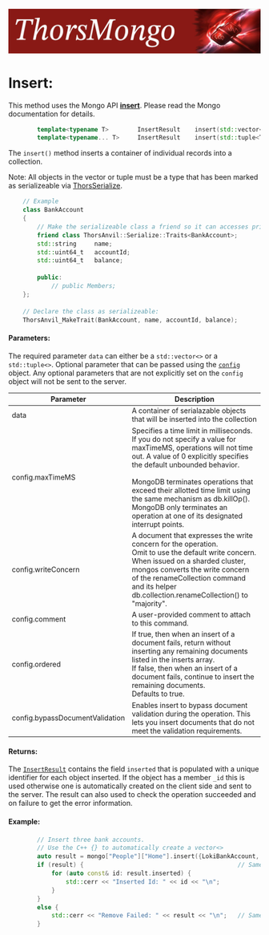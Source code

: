 ![ThorsMongo](../img/thorsmongo.jpg)

# Insert:

This method uses the Mongo API [**insert**](https://www.mongodb.com/docs/manual/reference/command/insert/). Please read the Mongo documentation for details.

```C++
        template<typename T>        InsertResult    insert(std::vector<T> const& data, InsertConfig const& config = InsertConfig{});
        template<typename... T>     InsertResult    insert(std::tuple<T...> const& data, InsertConfig const& config = InsertConfig{});
```

The `insert()` method inserts a container of individual records into a collection.

Note: All objects in the vector or tuple must be a type that has been marked as serializeable via [ThorsSerialize](https://github.com/Loki-Astari/ThorsSerializer).

```C++
    // Example
    class BankAccount
    {
        // Make the serializeable class a friend so it can accesses private members.
        friend class ThorsAnvil::Serialize::Traits<BankAccount>;
        std::string     name;
        std::uint64_t   accountId;
        std::uint64_t   balance;

        public:
            // public Members;
    };

    // Declare the class as serializeable:
    ThorsAnvil_MakeTrait(BankAccount, name, accountId, balance);
```

#### Parameters:
The required parameter `data` can either be a `std::vector<>` or a `std::tuple<>`. Optional parameter that can be passed using the [`config`](../src/ThorsMongo/ThorsMongoInsert.h#L10-L30) object. Any optional parameters that are not explicitly set on the `config` object will not be sent to the server.

| Parameter | Description |
| --------- | ----------- |
| data | A container of serialazable objects that will be inserted into the collection |
| config.maxTimeMS | Specifies a time limit in milliseconds. If you do not specify a value for maxTimeMS, operations will not time out. A value of 0 explicitly specifies the default unbounded behavior.<br><br>MongoDB terminates operations that exceed their allotted time limit using the same mechanism as db.killOp(). MongoDB only terminates an operation at one of its designated interrupt points. |
| config.writeConcern | A document that expresses the write concern for the operation.<br>Omit to use the default write concern.<br>When issued on a sharded cluster, mongos converts the write concern of the renameCollection command and its helper db.collection.renameCollection() to "majority". |
| config.comment | A user-provided comment to attach to this command. |
| config.ordered | If true, then when an insert of a document fails, return without inserting any remaining documents listed in the inserts array.<br>If false, then when an insert of a document fails, continue to insert the remaining documents.<br>Defaults to true. |
| config.bypassDocumentValidation | Enables insert to bypass document validation during the operation. This lets you insert documents that do not meet the validation requirements. |

#### Returns:

The [`InsertResult`](../src/ThorsMongo/ThorsMongoInsert.h#L32-L37) contains the field `inserted` that is populated with a unique identifier for each object inserted. If the object has a member `_id` this is used otherwise one is automatically created on the client side and sent to the server. The result can also used to check the operation succeeded and on failure to get the error information.

#### Example:

```C++
        // Insert three bank accounts.
        // Use the C++ {} to automatically create a vector<>
        auto result = mongo["People"]["Home"].insert({LokiBankAccount, OdinBankAccount, ThorBankAccount});
        if (result) {                                           // Same as result.isOk()
            for (auto const& id: result.inserted) {
                std::cerr << "Inserted Id: " << id << "\n";
            }
        }
        else {
            std::cerr << "Remove Failed: " << result << "\n";   // Same as result.getHRErrorMessage()
        }
```

